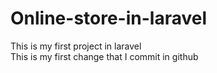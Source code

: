 # Online-store-in-laravel
This is my first project in laravel
<br>
This is my first change that I commit in github
